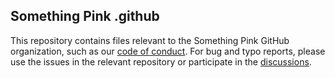 ## Something Pink .github

This repository contains files relevant to the Something Pink GitHub organization, such as our [code of conduct](https://github.com/somethingpinkgmbh/.github/blob/main/CODE_OF_CONDUCT.md). For bug and typo reports, please use the issues in the relevant repository or participate in the [discussions](https://github.com/orgs/somethingpinkgmbh/discussions).